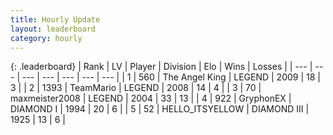 ```yaml
---
title: Hourly Update
layout: leaderboard
category: hourly
---
```


{: .leaderboard}
| Rank | LV | Player | Division | Elo | Wins | Losses |
| --- | --- | --- | --- | --- | --- | --- |
| <span data-change="1">1</span> | 560 | <span title="ID: 547162">The Angel King</span> | LEGEND | <span data-change="9">2009</span> | <span data-change="1">18</span> | <span data-change="0">3</span> |
| <span data-change="2">2</span> | 1393 | <span title="ID: 164871">TeamMario</span> | LEGEND | <span data-change="14">2008</span> | <span data-change="2">14</span> | <span data-change="0">4</span> |
| <span data-change="-2">3</span> | 70 | <span title="ID: 410122">maxmeister2008</span> | LEGEND | <span data-change="2">2004</span> | <span data-change="1">33</span> | <span data-change="0">13</span> |
| <span data-change="-1">4</span> | 922 | <span title="ID: 315148">GryphonEX</span> | DIAMOND I | <span data-change="-6">1994</span> | <span data-change="3">20</span> | <span data-change="2">6</span> |
| <span data-change="0">5</span> | 52 | <span title="ID: 528147">HELLO_ITSYELLOW</span> | DIAMOND III | <span data-change="0">1925</span> | <span data-change="0">13</span> | <span data-change="0">6</span> |